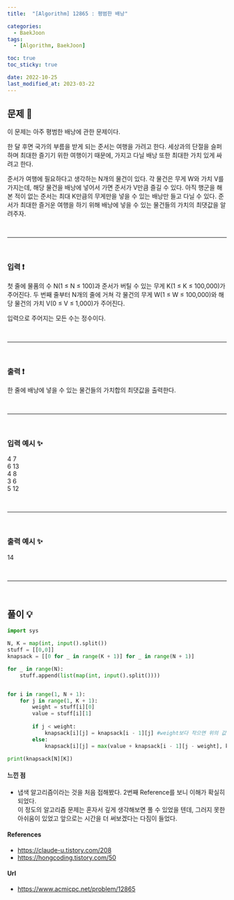 ```yaml
---
title:  "[Algorithm] 12865 : 평범한 배낭" 

categories:
  - BaekJoon
tags:
  - [Algorithm, BaekJoon]

toc: true
toc_sticky: true

date: 2022-10-25
last_modified_at: 2023-03-22
---
```


## 문제 🔎
이 문제는 아주 평범한 배낭에 관한 문제이다.

한 달 후면 국가의 부름을 받게 되는 준서는 여행을 가려고 한다. 세상과의 단절을 슬퍼하며 최대한 즐기기 위한 여행이기 때문에, 가지고 다닐 배낭 또한 최대한 가치 있게 싸려고 한다.

준서가 여행에 필요하다고 생각하는 N개의 물건이 있다. 각 물건은 무게 W와 가치 V를 가지는데, 해당 물건을 배낭에 넣어서 가면 준서가 V만큼 즐길 수 있다. 아직 행군을 해본 적이 없는 준서는 최대 K만큼의 무게만을 넣을 수 있는 배낭만 들고 다닐 수 있다. 준서가 최대한 즐거운 여행을 하기 위해 배낭에 넣을 수 있는 물건들의 가치의 최댓값을 알려주자.

<br>

---

<br>

### 입력 ❗
첫 줄에 물품의 수 N(1 ≤ N ≤ 100)과 준서가 버틸 수 있는 무게 K(1 ≤ K ≤ 100,000)가 주어진다. 두 번째 줄부터 N개의 줄에 거쳐 각 물건의 무게 W(1 ≤ W ≤ 100,000)와 해당 물건의 가치 V(0 ≤ V ≤ 1,000)가 주어진다.

입력으로 주어지는 모든 수는 정수이다.

<br>

---

<br>

### 출력 ❗
한 줄에 배낭에 넣을 수 있는 물건들의 가치합의 최댓값을 출력한다.

<br>

---

<br>

### 입력 예시 ✨
4 7 <br>
6 13 <br>
4 8 <br>
3 6 <br>
5 12

<br>

---

<br>

### 출력 예시 ✨
14

<br>

---

<br>

## 풀이 💡
```python
import sys

N, K = map(int, input().split())
stuff = [[0,0]]
knapsack = [[0 for _ in range(K + 1)] for _ in range(N + 1)]

for _ in range(N):
    stuff.append(list(map(int, input().split())))


for i in range(1, N + 1):
    for j in range(1, K + 1):
        weight = stuff[i][0] 
        value = stuff[i][1]
       
        if j < weight:
            knapsack[i][j] = knapsack[i - 1][j] #weight보다 작으면 위의 값을 그대로 가져온다
        else:
            knapsack[i][j] = max(value + knapsack[i - 1][j - weight], knapsack[i - 1][j])

print(knapsack[N][K])
```

#### 느낀 점
- 냅색 알고리즘이라는 것을 처음 접해봤다. 2번째 Reference를 보니 이해가 확실히 되었다. <br>
이 정도의 알고리즘 문제는 혼자서 깊게 생각해보면 풀 수 있었을 텐데, 그러지 못한 아쉬움이 있었고 앞으로는 시간을 더 써보겠다는 다짐이 들었다.

#### References
- https://claude-u.tistory.com/208
- https://hongcoding.tistory.com/50

#### Url
- https://www.acmicpc.net/problem/12865